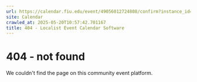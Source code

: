 ```yaml
---
url: https://calendar.fiu.edu/event/49056012724808/confirm?instance_id=49056012772966&return=https%3A%2F%2Fcalendar.fiu.edu%2Fcalendar%3Fevent_types%255B%255D%3D121720
site: Calendar
crawled_at: 2025-05-20T10:57:42.701167
title: 404 - Localist Event Calendar Software
---
```


# 404 - not found
We couldn't find the page on this community event platform.
